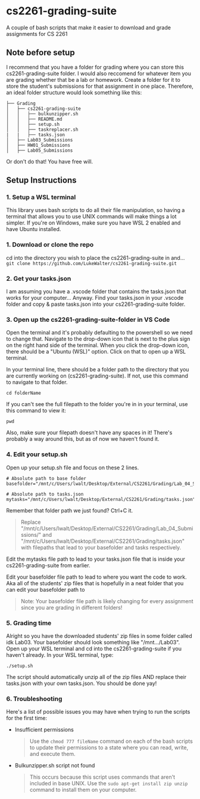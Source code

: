 # cs2261-grading-suite
A couple of bash scripts that make it easier to download and grade assignments for CS 2261

## Note before setup
I recommend that you have a folder for grading where you can store this cs2261-grading-suite folder.
I would also reccomend for whatever item you are grading whether that be a lab or homework. Create a folder for it to store the student's submissions for that assignment in one place. Therefore, an ideal folder structure would look something like this:
```
├── Grading
│   ├── cs2261-grading-suite
│   │   ├── bulkunzipper.sh
│   │   ├── README.md
│   │   ├── setup.sh
│   │   ├── taskreplacer.sh
|   |   ├── tasks.json
│   ├── Lab03_Submissions
│   ├── HW01_Submissions
│   ├── Lab05_Submissions
```
Or don't do that! You have free will.

## Setup Instructions

### 1. Setup a WSL terminal
This library uses bash scripts to do all their file manipulation, so having a terminal that allows you to
use UNIX commands will make things a lot simpler. If you're on Windows, make sure you have WSL 2 enabled
and have Ubuntu installed.

### 1. Download or clone the repo
cd into the directory you wish to place the cs2261-grading-suite in and...
`git clone https://github.com/LukeWalter/cs2261-grading-suite.git`

### 2. Get your tasks.json 
I am assuming you have a .vscode folder that contains the tasks.json that works for your computer... Anyway.
Find your tasks.json in your .vscode folder and copy & paste tasks.json into your cs2261-grading-suite folder.

### 3. Open up the cs2261-grading-suite-folder in VS Code
Open the terminal and it's probably defaulting to the powershell so we need to change that.
Navigate to the drop-down icon that is next to the plus sign on the right hand side of the terminal.
When you click the drop-down icon, there should be a "Ubuntu (WSL)" option. Click on that to open up a WSL terminal.

In your terminal line, there should be a folder path to the directory that you are currently working on (cs2261-grading-suite).
If not, use this command to navigate to that folder. 

```
cd folderName
```

If you can't see the full filepath to the folder you're in in your terminal, use this command to view it:

```
pwd
```

Also, make sure your filepath doesn't have any spaces in it! There's probably a way around this, but as of now we haven't found it.

### 4. Edit your setup.sh
Open up your setup.sh file and focus on these 2 lines.

```
# Absolute path to base folder
basefolder="/mnt/c/Users/lwalt/Desktop/External/CS2261/Grading/Lab_04_Submissions/"

# Absolute path to tasks.json
mytasks="/mnt/c/Users/lwalt/Desktop/External/CS2261/Grading/tasks.json"
```

Remember that folder path we just found? Ctrl+C it.
> Replace "/mnt/c/Users/lwalt/Desktop/External/CS2261/Grading/Lab_04_Submissions/" and "/mnt/c/Users/lwalt/Desktop/External/CS2261/Grading/tasks.json" with filepaths that lead to your basefolder and tasks respectively.

Edit the mytasks file path to lead to your tasks.json file that is inside your cs2261-grading-suite from earlier.

Edit your basefolder file path to lead to where you want the code to work. Aka all of the students' zip files that is hopefully in a neat folder that you can edit your basefolder path to
> Note: Your basefolder file path is likely changing for every assignment since you are grading in different folders!

### 5. Grading time
Alright so you have the downloaded students' zip files in some folder called idk Lab03. Your basefolder should look something like "/mnt.../Lab03". 
Open up your WSL terminal and cd into the cs2261-grading-suite if you haven't already.
In your WSL terminal, type:

```
./setup.sh
```

The script should automatically unzip all of the zip files AND replace their tasks.json with your own tasks.json.
You should be done yay!

### 6. Troubleshooting
Here's a list of possible issues you may have when trying to run the scripts for the first time:

- Insufficient permissions
  > Use the `chmod 777 fileName` command on each of the bash scripts to update their permissions to a state where you can read, write, and execute them.
  
- Bulkunzipper.sh script not found
  > This occurs because this script uses commands that aren't included in base UNIX. Use the `sudo apt-get install zip unzip` command to install them on your computer.
  
